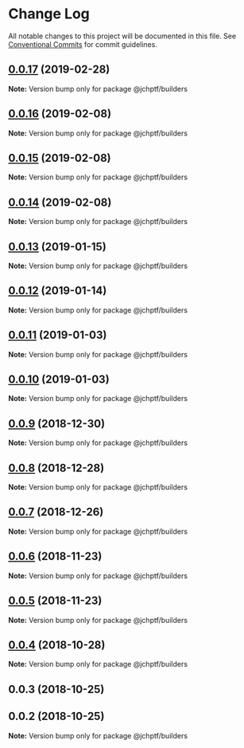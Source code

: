 # Change Log

All notable changes to this project will be documented in this file.
See [Conventional Commits](https://conventionalcommits.org) for commit guidelines.

## [0.0.17](https://github.com/jheinnic/portfolio-monorepo/compare/@jchptf/builders@0.0.16...@jchptf/builders@0.0.17) (2019-02-28)

**Note:** Version bump only for package @jchptf/builders





## [0.0.16](https://github.com/jheinnic/portfolio-monorepo/compare/@jchptf/builders@0.0.14...@jchptf/builders@0.0.16) (2019-02-08)

**Note:** Version bump only for package @jchptf/builders





## [0.0.15](https://github.com/jheinnic/portfolio-monorepo/compare/@jchptf/builders@0.0.14...@jchptf/builders@0.0.15) (2019-02-08)

**Note:** Version bump only for package @jchptf/builders





## [0.0.14](https://github.com/jheinnic/portfolio-monorepo/compare/@jchptf/builders@0.0.13...@jchptf/builders@0.0.14) (2019-02-08)

**Note:** Version bump only for package @jchptf/builders





## [0.0.13](https://github.com/jheinnic/portfolio-monorepo/compare/@jchptf/builders@0.0.12...@jchptf/builders@0.0.13) (2019-01-15)

**Note:** Version bump only for package @jchptf/builders





## [0.0.12](https://github.com/jheinnic/portfolio-monorepo/compare/@jchptf/builders@0.0.11...@jchptf/builders@0.0.12) (2019-01-14)

**Note:** Version bump only for package @jchptf/builders





## [0.0.11](https://github.com/jheinnic/portfolio-monorepo/compare/@jchptf/builders@0.0.10...@jchptf/builders@0.0.11) (2019-01-03)

**Note:** Version bump only for package @jchptf/builders





## [0.0.10](https://github.com/jheinnic/portfolio-monorepo/compare/@jchptf/builders@0.0.9...@jchptf/builders@0.0.10) (2019-01-03)

**Note:** Version bump only for package @jchptf/builders





## [0.0.9](https://github.com/jheinnic/portfolio-monorepo/compare/@jchptf/builders@0.0.8...@jchptf/builders@0.0.9) (2018-12-30)

**Note:** Version bump only for package @jchptf/builders





## [0.0.8](https://github.com/jheinnic/portfolio-monorepo/compare/@jchptf/builders@0.0.7...@jchptf/builders@0.0.8) (2018-12-28)

**Note:** Version bump only for package @jchptf/builders





## [0.0.7](https://github.com/jheinnic/portfolio-monorepo/compare/@jchptf/builders@0.0.5...@jchptf/builders@0.0.7) (2018-12-26)

**Note:** Version bump only for package @jchptf/builders





## [0.0.6](https://github.com/jheinnic/portfolio-monorepo/compare/@jchptf/builders@0.0.5...@jchptf/builders@0.0.6) (2018-11-23)

**Note:** Version bump only for package @jchptf/builders





## [0.0.5](https://github.com/jheinnic/portfolio-monorepo/compare/@jchptf/builders@0.0.4...@jchptf/builders@0.0.5) (2018-11-23)

**Note:** Version bump only for package @jchptf/builders





## [0.0.4](https://github.com/jheinnic/portfolio-monorepo/compare/@jchptf/builders@0.0.3...@jchptf/builders@0.0.4) (2018-10-28)

**Note:** Version bump only for package @jchptf/builders





## 0.0.3 (2018-10-25)



## 0.0.2 (2018-10-25)

**Note:** Version bump only for package @jchptf/builders
